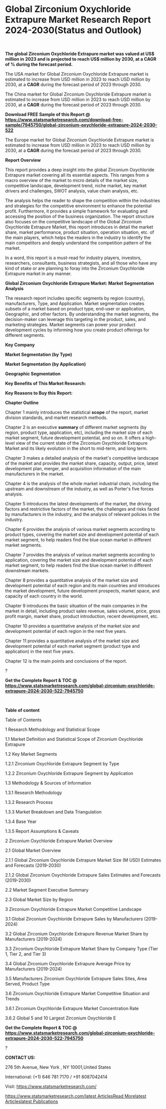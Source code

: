 <h1>Global Zirconium Oxychloride Extrapure Market Research Report 2024-2030(Status and Outlook)</h1><br/><p><strong>The global Zirconium Oxychloride Extrapure market was valued at US$ million in 2023 and is projected to reach US$ million by 2030, at a <strong>CAGR</strong> of % during the forecast period.</strong></p>
 
 
 
 <p>The USA market for Global Zirconium Oxychloride Extrapure market is estimated to increase from USD million in 2023 to reach USD million by 2030, at a <strong>CAGR</strong> during the forecast period of 2023 through 2030.</p>
 
 
 
 <p>The China market for Global Zirconium Oxychloride Extrapure market is estimated to increase from USD million in 2023 to reach USD million by 2030, at a <strong>CAGR</strong> during the forecast period of 2023 through 2030.</p>
 
 
 
 <p><strong>Download FREE Sample of this Report @ <a href="https://www.statsmarketresearch.com/download-free-sample/7945750/global-zirconium-oxychloride-extrapure-2024-2030-522">https://www.statsmarketresearch.com/download-free-sample/7945750/global-zirconium-oxychloride-extrapure-2024-2030-522</a></strong></p>
 
 
 
 <p>The Europe market for Global Zirconium Oxychloride Extrapure market is estimated to increase from USD million in 2023 to reach USD million by 2030, at a <strong>CAGR</strong> during the forecast period of 2023 through 2030.</p>
 
 
 
 <p><strong>Report Overview</strong></p>
 
 
 
 <p>This report provides a deep insight into the global Zirconium Oxychloride Extrapure market covering all its essential aspects. This ranges from a macro overview of the market to micro details of the market size, competitive landscape, development trend, niche market, key market drivers and challenges, SWOT analysis, value chain analysis, etc.</p>
 
 
 
 <p>The analysis helps the reader to shape the competition within the industries and strategies for the competitive environment to enhance the potential profit. Furthermore, it provides a simple framework for evaluating and accessing the position of the business organization. The report structure also focuses on the competitive landscape of the Global Zirconium Oxychloride Extrapure Market, this report introduces in detail the market share, market performance, product situation, operation situation, etc. of the main players, which helps the readers in the industry to identify the main competitors and deeply understand the competition pattern of the market.</p>
 
 
 
 <p>In a word, this report is a must-read for industry players, investors, researchers, consultants, business strategists, and all those who have any kind of stake or are planning to foray into the Zirconium Oxychloride Extrapure market in any manner.</p>
 
 
 
 <p><strong>Global Zirconium Oxychloride Extrapure Market: Market Segmentation Analysis</strong></p>
 
 
 
 <p>The research report includes specific segments by region (country), manufacturers, Type, and Application. Market segmentation creates subsets of a market based on product type, end-user or application, Geographic, and other factors. By understanding the market segments, the decision-maker can leverage this targeting in the product, sales, and marketing strategies. Market segments can power your product development cycles by informing how you create product offerings for different segments.</p>
 
 
 
 <p><strong>Key Company</strong></p>
 
 
 
 <p><strong>Market Segmentation (by Type)</strong></p>
 
 
 
 <p><strong>Market Segmentation (<strong>by Application</strong>)</strong></p>
 
 
 
 <p><strong>Geographic Segmentation</strong></p>
 
 
 
 <p><strong>Key Benefits of This Market Research:</strong></p>
 
 
 
 <p><strong>Key <strong>Reasons to Buy</strong> this Report:</strong></p>
 
 
 
 <p><strong>Chapter Outline</strong></p>
 
 
 
 <p>Chapter 1 mainly introduces the statistical <strong>scope</strong> of the report, market division standards, and market research methods.</p>
 
 
 
 <p>Chapter 2 is an executive <strong>summary</strong> of different market segments (by region, product type, application, etc), including the market size of each market segment, future development potential, and so on. It offers a high-level view of the current state of the Zirconium Oxychloride Extrapure Market and its likely evolution in the short to mid-term, and long term.</p>
 
 
 
 <p>Chapter 3 makes a detailed analysis of the market&#39;s competitive landscape of the market and provides the market share, capacity, output, price, latest development plan, merger, and acquisition information of the main manufacturers in the market.</p>
 
 
 
 <p>Chapter 4 is the analysis of the whole market industrial chain, including the upstream and downstream of the industry, as well as Porter&#39;s five forces analysis.</p>
 
 
 
 <p>Chapter 5 introduces the latest developments of the market, the driving factors and restrictive factors of the market, the challenges and risks faced by manufacturers in the industry, and the analysis of relevant policies in the industry.</p>
 
 
 
 <p>Chapter 6 provides the analysis of various market segments according to product types, covering the market size and development potential of each market segment, to help readers find the blue ocean market in different market segments.</p>
 
 
 
 <p>Chapter 7 provides the analysis of various market segments according to application, covering the market size and development potential of each market segment, to help readers find the blue ocean market in different downstream markets.</p>
 
 
 
 <p>Chapter 8 provides a quantitative analysis of the market size and development potential of each region and its main countries and introduces the market development, future development prospects, market space, and capacity of each country in the world.</p>
 
 
 
 <p>Chapter 9 introduces the basic situation of the main companies in the market in detail, including product sales revenue, sales volume, price, gross profit margin, market share, product introduction, recent development, etc.</p>
 
 
 
 <p>Chapter 10 provides a quantitative analysis of the market size and development potential of each region in the next five years.</p>
 
 
 
 <p>Chapter 11 provides a quantitative analysis of the market size and development potential of each market segment (product type and application) in the next five years.</p>
 
 
 
 <p>Chapter 12 is the main points and conclusions of the report.</p>
 
 
 
 <p>? </p>
 
 
 
 <div><b>Get the Complete Report & TOC @ <a href="https://www.statsmarketresearch.com/global-zirconium-oxychloride-extrapure-2024-2030-522-7945750">https://www.statsmarketresearch.com/global-zirconium-oxychloride-extrapure-2024-2030-522-7945750</a></b></div>
 
 
 
 <p><br />
 
 <b>Table of content</b></p>
 
 
 
 <p>Table of Contents<br />
 
 1 Research Methodology and Statistical Scope<br />
 
 1.1 Market Definition and Statistical Scope of Zirconium Oxychloride Extrapure<br />
 
 1.2 Key Market Segments<br />
 
 1.2.1 Zirconium Oxychloride Extrapure Segment by Type<br />
 
 1.2.2 Zirconium Oxychloride Extrapure Segment by Application<br />
 
 1.3 Methodology & Sources of Information<br />
 
 1.3.1 Research Methodology<br />
 
 1.3.2 Research Process<br />
 
 1.3.3 Market Breakdown and Data Triangulation<br />
 
 1.3.4 Base Year<br />
 
 1.3.5 Report Assumptions & Caveats<br />
 
 2 Zirconium Oxychloride Extrapure Market Overview<br />
 
 2.1 Global Market Overview<br />
 
 2.1.1 Global Zirconium Oxychloride Extrapure Market Size (M USD) Estimates and Forecasts (2019-2030)<br />
 
 2.1.2 Global Zirconium Oxychloride Extrapure Sales Estimates and Forecasts (2019-2030)<br />
 
 2.2 Market Segment Executive Summary<br />
 
 2.3 Global Market Size by Region<br />
 
 3 Zirconium Oxychloride Extrapure Market Competitive Landscape<br />
 
 3.1 Global Zirconium Oxychloride Extrapure Sales by Manufacturers (2019-2024)<br />
 
 3.2 Global Zirconium Oxychloride Extrapure Revenue Market Share by Manufacturers (2019-2024)<br />
 
 3.3 Zirconium Oxychloride Extrapure Market Share by Company Type (Tier 1, Tier 2, and Tier 3)<br />
 
 3.4 Global Zirconium Oxychloride Extrapure Average Price by Manufacturers (2019-2024)<br />
 
 3.5 Manufacturers Zirconium Oxychloride Extrapure Sales Sites, Area Served, Product Type<br />
 
 3.6 Zirconium Oxychloride Extrapure Market Competitive Situation and Trends<br />
 
 3.6.1 Zirconium Oxychloride Extrapure Market Concentration Rate<br />
 
 3.6.2 Global 5 and 10 Largest Zirconium Oxychloride E</p>
 
 
 
 <div><b>Get the Complete Report & TOC @ <a href="https://www.statsmarketresearch.com/global-zirconium-oxychloride-extrapure-2024-2030-522-7945750">https://www.statsmarketresearch.com/global-zirconium-oxychloride-extrapure-2024-2030-522-7945750</a></b></div>
 
 
 
 <p>? </p>
 
 
 
 <p><b>CONTACT US:</b><br />
 
 276 5th Avenue, New York , NY 10001,United States<br />
 
 International: (+1) 646 781 7170 / +91 8087042414<br />
 
 Visit: <a href="https://www.statsmarketresearch.com/">https://www.statsmarketresearch.com/</a><br />
 
 <a href="https://gyeongbokgung.com">https://www.statsmarketresearch.com/</a><a href="https://hallyeomaritime.com">latest Articles</a><a href="https://jingwansa.com">Read More</a><a href="https://nguoiviet.jp/">latest Articles</a><a href="https://www.intelmarketresearch.com/">latest Publications</a></p>